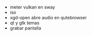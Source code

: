 * meter vulkan en sway
* iso
* xgd-open abre audio en qutebrowser
* qt y gtk temas
* grabar pantalla
